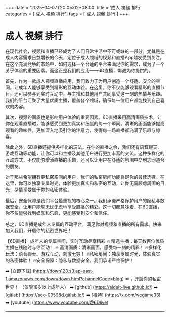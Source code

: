 +++
date = '2025-04-07T20:05:02+08:00'
title = '成人 視頻 排行'
categories = ['成人 視頻 排行']
tags = ['成人 視頻 排行']
+++

# 成人 視頻 排行

在现代社会，视频和直播已经成为了人们日常生活中不可或缺的一部分。尤其是在成人内容需求日益增长的今天，定位于成人领域的视频和直播App越发受到关注。在这个充满竞争的市场中，如何选择一个合适的平台来满足你的需求，成为了一个关乎体验的重要因素。而这正是我们的应用——6D直播，竭诚为你提供的。

首先，作为一款成人视频直播应用，我们致力于为用户创造一个舒适、安全的空间，让成年人能够享受到精彩的互动体验。在这里，你不仅能够观看精彩的直播节目，还可以参与到实时互动中，与主播和其他用户共同享受这一刻的热情与乐趣。我们的平台汇聚了大量优质主播，覆盖各个领域，确保每一位用户都能找到自己喜欢的内容。

其次，视频的画质也是影响用户体验的重要因素。6D直播采用高清画质技术，让你在观看直播时，能够感受到更加真实和细腻的每一个瞬间。清晰的画面能够提高观看的趣味性，更加深入地吸引你的注意力，使得每一场直播都充满了乐趣与惊喜。

除此之外，6D直播还提供多样化的玩法。在你的直播之余，我们还有语音聊天、游戏互动等功能，让你可以和主播及其他用户进行更加丰富的交流。这种多样化的互动方式，不仅能够增添直播的乐趣，还可以让用户在舒适的氛围中交到志同道合的朋友。

对于那些希望拥有更私密空间的用户，我们的私密房间功能将是你的最佳选择。在这里，你可以独享专属时光，体验更加真实和私密的互动，让你无需顾虑周围的目光，尽情享受属于你的私密体验。

最后，安全保障是我们平台最重视的核心之一。我们承诺严格保护用户的隐私与数据安全，让用户能够无忧无虑地享受直播的精彩。这一切都意味着，在6D直播，你不仅能够找到娱乐和乐趣，更能感受到安全和信任。

总之，6D直播是成年人专属的互动平台，满足你对视频和直播的所有需求。快来加入我们，开启你的私密世界吧！

【6D直播】
成年人的专属空间，实时互动尽享精彩
🔥 精选主播：每天数百位优质主播在线随时与你互动！
🔥 高清画质：清晰画面，感受每一刻的精彩！
🔥多样化玩法：语音聊天、游戏互动，刺激无穷！
🔥私密房间：独享专属时光，体验真实的私密体验！
🔥安全保障：隐私与数据安全，我们承诺严格保护！

➡️ [立即下载] (https://down123.s3.ap-east-1.amazonaws.com/down/down.html?channelCode=blog) ⬅️ ，开启你的私密世界！
（仅限18岁以上成年人）
➡️ [github] (https://aldult-live.github.io/)
➡️ [gitlab] (https://seo-09598d.gitlab.io/)
➡️ [推特] (https://x.com/wegame33)
➡️ [youtube] (https://www.youtube.com/@6Dlive)

---
